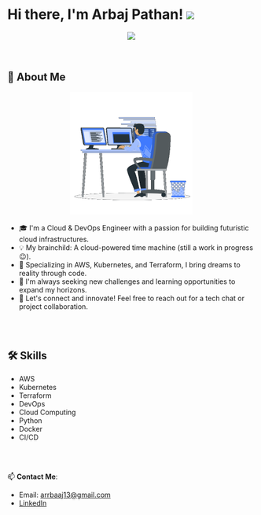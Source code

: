 # Hi there, I'm Arbaj Pathan! <img src="https://media.giphy.com/media/hvRJCLFzcasrR4ia7z/giphy.gif" width="35">

<p align="center">
  <a href="https://github.com/DenverCoder1/readme-typing-svg">
    <img src="https://readme-typing-svg.herokuapp.com?font=Time+New+Roman&color=cyan&size=25&center=true&vCenter=true&width=600&height=100&lines=AWS+DEVOPS+Professional..&hearts;++;Cloud+Computing,;Computer+Science;Active+Learner/+Problem+Solver,;Love+to+learn+new+stuffs..<3">
  </a>
</p>

<br>

## 🚀 About Me

<p align="center">
  <img src="https://github.com/0xAbdulKhalid/0xAbdulKhalid/raw/main/assets/mdImages/Right_Side.gif" width="250">
</p>

- 🎓 I'm a Cloud & DevOps Engineer with a passion for building futuristic cloud infrastructures.
- 💡 My brainchild: A cloud-powered time machine (still a work in progress 😉).
- 🔧 Specializing in AWS, Kubernetes, and Terraform, I bring dreams to reality through code.
- 🌱 I'm always seeking new challenges and learning opportunities to expand my horizons.
- 💬 Let's connect and innovate! Feel free to reach out for a tech chat or project collaboration.

<br><br>

## 🛠️ Skills

- AWS
- Kubernetes
- Terraform
- DevOps
- Cloud Computing
- Python
- Docker
- CI/CD

<br><br>

📫 **Contact Me**:
- Email: arrbaaj13@gmail.com
- [LinkedIn](https://www.linkedin.com/in/arrbaaj13/)

